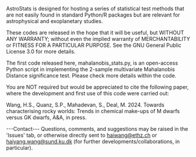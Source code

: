 AstroStats is designed for hosting a series of statistical test methods that are not easily found in standard Python/R packages but are relevant for astrophysical and exoplanetary studies. 

These codes are released in the hope that it will be useful, but WITHOUT ANY WARRANTY; without even the implied warranty of MERCHANTABILITY or FITNESS FOR A PARTICULAR PURPOSE.  See the
GNU General Public License 3.0 for more details.

The first code released here, mahalanobis_stats.py, is an open-access Python script in implementing the 2-sample multivariate Mahalanobis Distance significance test. Please check more details within the code. 

You are NOT required but would be appreciated to cite the following paper, where the development and first use of this code were carried out:

Wang, H.S., Quanz, S.P., Mahadevan, S., Deal, M. 2024. Towards characterising rocky worlds: Trends in chemical make-ups of M dwarfs versus GK dwarfs, A&A, in press. 

---Contact---
Questions, comments, and suggestions may be raised in the 'Issues' tab, or otherwise directly sent to haiwang@ethz.ch or haiyang.wang@sund.ku.dk (for further developments/collaborations, in particular).
